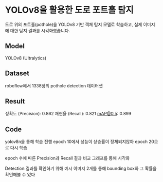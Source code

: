 # YOLOv8을 활용한 도로 포트홀 탐지

도로 위의 포트홀(pothole)을 YOLOv8 기반 객체 탐지 모델로 학습하고, 실제 이미지에 대한 탐지 결과를 시각화했습니다.

## Model
YOLOv8 (Ultralytics)

## Dataset
roboflow에서 1338장의 pothole detection 데이터셋

## Result
정확도 (Precision): 0.862
재현율 (Recall): 0.821
mAP@0.5: 0.899

## Code
yolov8n을 통해 학습 진행
epoch 10에서 성능이 상승률이 정체되지않아 epoch 20으로 다시 학습

epoch 수에 따른 Precision과 Recall 결과 비교 그래프를 통해 시각화

Detection 결과를 확인하기 위해 예시 이미지 2개를 통해 bounding box와 그 확률을 확인해볼 수 있다
